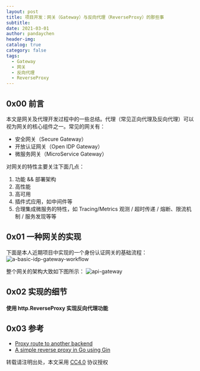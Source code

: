 ```yaml
---
layout: post
title: 项目开发：网关（Gateway）与反向代理（ReverseProxy）的那些事
subtitle:
date: 2021-03-01
author: pandaychen
header-img:
catalog: true
category: false
tags:
  - Gateway
  - 网关
  - 反向代理
  - ReverseProxy
---
```


## 0x00 前言

本文是网关及代理开发过程中的一些总结。代理（常见正向代理及反向代理）可以视为网关的核心组件之一。常见的网关有：

- 安全网关（Secure Gateway）
- 开放认证网关（Open IDP Gateway）
- 微服务网关（MicroService Gateway）

对网关的特性主要关注下面几点：

1. 功能 && 部署架构
2. 高性能
3. 高可用
4. 插件式应用，如中间件等
5. 合理集成微服务的特性，如 Tracing/Metrics 观测 / 超时传递 / 熔断、限流机制 / 服务发现等等

## 0x01 一种网关的实现

下面是本人近期项目中实现的一个身份认证网关的基础流程：
![a-basic-idp-gateway-workflow](https://raw.githubusercontent.com/pandaychen/pandaychen.github.io/master/blog_img/gateway/a-basic-idp-gateway-workflow.png)

整个网关的架构大致如下图所示：
![api-gateway](https://raw.githubusercontent.com/pandaychen/pandaychen.github.io/master/blog_img/gateway/bifrost-api-gateway.png)

## 0x02 实现的细节

#### 使用 http.ReverseProxy 实现反向代理功能

## 0x03 参考

- [Proxy route to another backend](https://github.com/gin-gonic/gin/issues/686)
- [A simple reverse proxy in Go using Gin](https://le-gall.bzh/post/go/a-reverse-proxy-in-go-using-gin/)

转载请注明出处，本文采用 [CC4.0](http://creativecommons.org/licenses/by-nc-nd/4.0/) 协议授权
